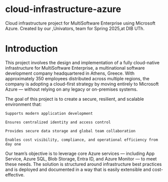 # cloud-infrastructure-azure
Cloud infrastructure project for MultiSoftware Enterprise using Microsoft Azure. Created by our ,Univators, team for Spring 2025,at DIB UTh.

# Introduction 
This project involves the design and implementation of a fully cloud-native infrastructure for MultiSoftware Enterprise, a multinational software development company headquartered in Athens, Greece. With approximately 350 employees distributed across multiple regions, the company is adopting a cloud-first strategy by moving entirely to Microsoft Azure — without relying on any legacy or on-premises systems.

The goal of this project is to create a secure, resilient, and scalable environment that:

    Supports modern application development

    Ensures centralized identity and access control

    Provides secure data storage and global team collaboration

    Enables cost visibility, compliance, and operational efficiency from day one

Our team’s objective is to leverage core Azure services — including App Service, Azure SQL, Blob Storage, Entra ID, and Azure Monitor — to meet these needs. The solution is structured around infrastructure best practices and is deployed and documented in a way that is easily extensible and cost-effective.
